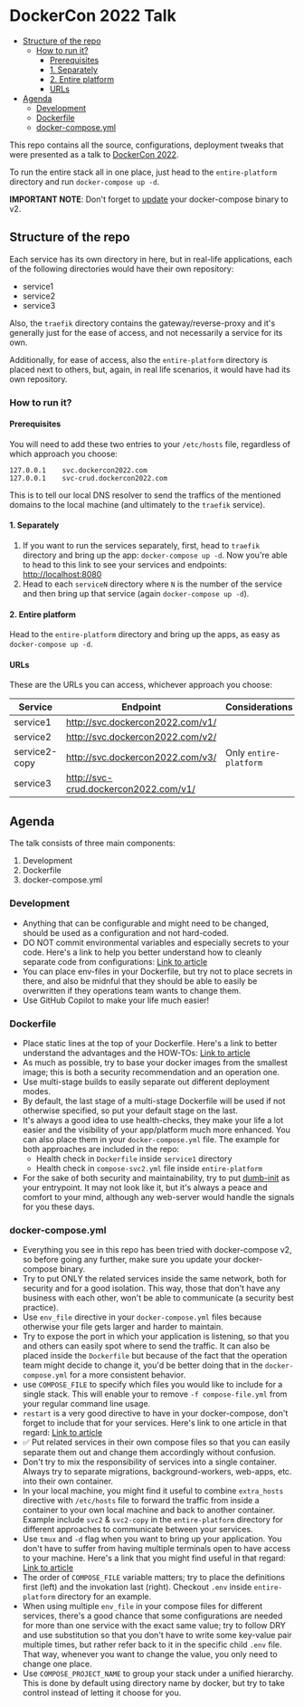 # DockerCon 2022 Talk

<!-- START doctoc generated TOC please keep comment here to allow auto update -->
<!-- DON'T EDIT THIS SECTION, INSTEAD RE-RUN doctoc TO UPDATE -->

- [Structure of the repo](#structure-of-the-repo)
  - [How to run it?](#how-to-run-it)
    - [Prerequisites](#prerequisites)
    - [1. Separately](#1-separately)
    - [2. Entire platform](#2-entire-platform)
    - [URLs](#urls)
- [Agenda](#agenda)
  - [Development](#development)
  - [Dockerfile](#dockerfile)
  - [docker-compose.yml](#docker-composeyml)

<!-- END doctoc generated TOC please keep comment here to allow auto update -->

This repo contains all the source, configurations, deployment tweaks that were
presented as a talk to [DockerCon 2022](https://mobile.twitter.com/dockercon).

To run the entire stack all in one place, just head to the `entire-platform`
directory and run `docker-compose up -d`.

**IMPORTANT NOTE**: Don't forget to
[update](https://github.com/docker/compose/releases) your docker-compose binary
to v2.

## Structure of the repo

Each service has its own directory in here, but in real-life applications, each
of the following directories would have their own repository:

- service1
- service2
- service3

Also, the `traefik` directory contains the gateway/reverse-proxy and it's
generally just for the ease of access, and not necessarily a service for its
own.

Additionally, for ease of access, also the `entire-platform` directory is
placed next to others, but, again, in real life scenarios, it would have had
its own repository.

### How to run it?

#### Prerequisites

You will need to add these two entries to your `/etc/hosts` file, regardless of
which approach you choose:

```env
127.0.0.1    svc.dockercon2022.com
127.0.0.1    svc-crud.dockercon2022.com
```

This is to tell our local DNS resolver to send the traffics of the mentioned
domains to the local machine (and ultimately to the `traefik` service).

#### 1. Separately

1. If you want to run the services separately, first, head to `traefik` directory
and bring up the app: `docker-compose up -d`. Now you're able to head to this
link to see your services and endpoints: <http://localhost:8080>
2. Head to each `serviceN` directory where `N` is the number of the service
and then bring up that service (again `docker-compose up -d`).

#### 2. Entire platform

Head to the `entire-platform` directory and bring up the apps, as easy as
`docker-compose up -d`.

#### URLs

These are the URLs you can access, whichever approach you choose:

| Service | Endpoint | Considerations |
| --- | --- | --- |
| service1 | <http://svc.dockercon2022.com/v1/> |
| service2 | <http://svc.dockercon2022.com/v2/> |
| service2-copy | <http://svc.dockercon2022.com/v3/> | Only `entire-platform` |
| service3 | <http://svc-crud.dockercon2022.com/v1/> |

## Agenda

The talk consists of three main components:

1. Development
2. Dockerfile
3. docker-compose.yml

### Development

- Anything that can be configurable and might need to be changed, should be
used as a configuration and not hard-coded.
- DO NOT commit environmental variables and especially secrets to your code.
Here's a link to help you better understand how to cleanly separate code from
configurations:
[Link to article](https://medium.com/licenseware/stop-committing-configurations-to-your-source-code-fb37be351492)
- You can place env-files in your Dockerfile, but try not to place secrets in
there, and also be midnful that they should be able to easily be overwritten
if they operations team wants to change them.
- Use GitHub Copilot to make your life much easier!

### Dockerfile

- Place static lines at the top of your Dockerfile. Here's a link to better
understand the advantages and the HOW-TOs:
[Link to article](https://medium.com/skilluped/10-tips-on-writing-a-proper-dockerfile-13956ceb435f)
- As much as possible, try to base your docker images from the smallest image;
this is both a security recommendation and an operation one.
- Use multi-stage builds to easily separate out different deployment modes.
- By default, the last stage of a multi-stage Dockerfile will be used if not
otherwise specified, so put your default stage on the last.
- It's always a good idea to use health-checks, they make your life a lot
easier and the visibility of your app/platform much more enhanced. You can also
place them in your `docker-compose.yml` file. The example for both approaches
are included in the repo:
  - Health check in `Dockerfile` inside `service1` directory
  - Health check in `compose-svc2.yml` file inside `entire-platform`
- For the sake of both security and maintainability, try to put
[dumb-init](https://github.com/Yelp/dumb-init/releases) as your entrypoint. It
may not look like it, but it's always a peace and comfort to your mind,
although any web-server would handle the signals for you these days.

### docker-compose.yml

- Everything you see in this repo has been tried with docker-compose v2, so
before going any further, make sure you update your docker-compose binary.
- Try to put ONLY the related services inside the same network, both for
security and for a good isolation. This way, those that don't have any business
with each other, won't be able to communicate (a security best practice).
- Use `env_file` directive in your `docker-compose.yml` files because otherwise
your file gets larger and harder to maintain.
- Try to expose the port in which your application is listening, so that you
and others can easily spot where to send the traffic. It can also be placed
inside the `Dockerfile` but because of the fact that the operation team might
decide to change it, you'd be better doing that in the `docker-compose.yml` for
a more consistent behavior.
- use `COMPOSE_FILE` to specify which files you would like to include for a
single stack. This will enable your to remove `-f compose-file.yml` from your
regular command line usage.
- `restart` is a very good directive to have in your docker-compose, don't
forget to include that for your services. Here's link to one article in that
regard:
[Link to article](https://medium.com/skilluped/stop-writing-mediocre-docker-compose-files-26b7b4c9bd14)
- ✅ Put related services in their own compose files so that you can easily
separate them out and change them accordingly without confusion.
- Don't try to mix the responsibility of services into a single container.
Always try to separate migrations, background-workers, web-apps, etc. into
their own container.
- In your local machine, you might find it useful to combine `extra_hosts`
directive with `/etc/hosts` file to forward the traffic from inside a
container to your own local machine and back to another container. Example
include `svc2` & `svc2-copy` in the `entire-platform` directory for different
approaches to communicate between your services.
- Use `tmux` and `-d` flag when you want to bring up your application. You
don't have to suffer from having multiple terminals open to have access to your
machine. Here's a link that you might find useful in that regard:
[Link to article](https://medium.com/amerandish/a-tmux-a-beginners-guide-7c129733148)
- The order of `COMPOSE_FILE` variable matters; try to place the definitions
first (left) and the invokation last (right). Checkout `.env` inside
`entire-platform` directory for an example.
- When using multiple `env_file` in your compose files for different services,
there's a good chance that some configurations are needed for more than one
service with the exact same value; try to follow DRY and use substitution so
that you don't have to write some key-value pair multiple times, but rather
refer back to it in the specific child `.env` file. That way, whenever you want
to change the value, you only need to change one place.
- Use `COMPOSE_PROJECT_NAME` to group your stack under a unified hierarchy.
This is done by default using directory name by docker, but try to take
control instead of letting it choose for you.
